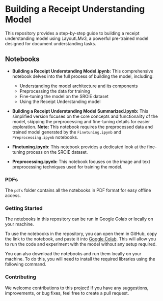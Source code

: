 # Building a Receipt Understanding Model

This repository provides a step-by-step guide to building a receipt understanding model using LayoutLMv3, a powerful pre-trained model designed for document understanding tasks.

## Notebooks

* **Building a Receipt Understanding Model.ipynb:** This comprehensive notebook delves into the full process of building the model, including:
  * Understanding the model architecture and its components
  * Preprocessing the data for training
  * Fine-tuning the model on the SROIE dataset
  * Using the Receipt Understanding model

* **Building a Receipt Understanding Model Summarized.ipynb:** This simplified version focuses on the core concepts and functionality of the model, skipping the preprocessing and fine-tuning details for easier exploration. **Note:** This notebook requires the preprocessed data and trained model generated by the `Finetuning.ipynb` and `Preprocessing.ipynb` notebooks.

* **Finetuning.ipynb:** This notebook provides a dedicated look at the fine-tuning process on the SROIE dataset.

* **Preprocessing.ipynb:** This notebook focuses on the image and text preprocessing techniques used for training the model.

### PDFs

The `pdfs` folder contains all the notebooks in PDF format for easy offline access.

### Getting Started

The notebooks in this repository can be run in Google Colab or locally on your machine.

To use the notebooks in the repository, you can open them in GitHub, copy the link to the notebook, and paste it into [Google Colab](https://colab.research.google.com/). This will allow you to run the code and experiment with the model without any setup required.

You can also download the notebooks and run them locally on your machine. To do this, you will need to install the required libraries using the following command.

### Contributing

We welcome contributions to this project! If you have any suggestions, improvements, or bug fixes, feel free to create a pull request.
